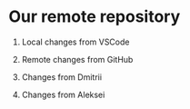 # Our remote repository

1. Local changes from VSCode

2. Remote changes from GitHub

3. Changes from Dmitrii

4. Changes from Aleksei

